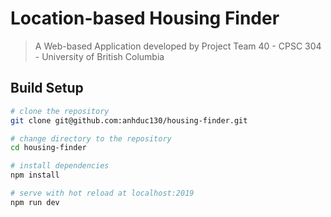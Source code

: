 # Location-based Housing Finder

> A Web-based Application developed by Project Team 40 - CPSC 304 - University of British Columbia

## Build Setup

``` bash
# clone the repository
git clone git@github.com:anhduc130/housing-finder.git

# change directory to the repository
cd housing-finder

# install dependencies
npm install

# serve with hot reload at localhost:2019
npm run dev
```
